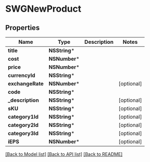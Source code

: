 # SWGNewProduct

## Properties
Name | Type | Description | Notes
------------ | ------------- | ------------- | -------------
**title** | **NSString*** |  | 
**cost** | **NSNumber*** |  | 
**price** | **NSNumber*** |  | 
**currencyId** | **NSString*** |  | 
**exchangeRate** | **NSNumber*** |  | [optional] 
**code** | **NSString*** |  | 
**_description** | **NSString*** |  | [optional] 
**sKU** | **NSString*** |  | [optional] 
**category1Id** | **NSString*** |  | [optional] 
**category2Id** | **NSString*** |  | [optional] 
**category3Id** | **NSString*** |  | [optional] 
**iEPS** | **NSNumber*** |  | [optional] 

[[Back to Model list]](../README.md#documentation-for-models) [[Back to API list]](../README.md#documentation-for-api-endpoints) [[Back to README]](../README.md)


